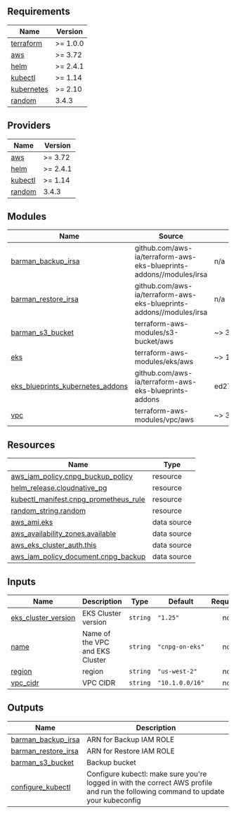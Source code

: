 
<!-- BEGINNING OF PRE-COMMIT-TERRAFORM DOCS HOOK -->
## Requirements

| Name | Version |
|------|---------|
| <a name="requirement_terraform"></a> [terraform](#requirement\_terraform) | >= 1.0.0 |
| <a name="requirement_aws"></a> [aws](#requirement\_aws) | >= 3.72 |
| <a name="requirement_helm"></a> [helm](#requirement\_helm) | >= 2.4.1 |
| <a name="requirement_kubectl"></a> [kubectl](#requirement\_kubectl) | >= 1.14 |
| <a name="requirement_kubernetes"></a> [kubernetes](#requirement\_kubernetes) | >= 2.10 |
| <a name="requirement_random"></a> [random](#requirement\_random) | 3.4.3 |

## Providers

| Name | Version |
|------|---------|
| <a name="provider_aws"></a> [aws](#provider\_aws) | >= 3.72 |
| <a name="provider_helm"></a> [helm](#provider\_helm) | >= 2.4.1 |
| <a name="provider_kubectl"></a> [kubectl](#provider\_kubectl) | >= 1.14 |
| <a name="provider_random"></a> [random](#provider\_random) | 3.4.3 |

## Modules

| Name | Source | Version |
|------|--------|---------|
| <a name="module_barman_backup_irsa"></a> [barman\_backup\_irsa](#module\_barman\_backup\_irsa) | github.com/aws-ia/terraform-aws-eks-blueprints-addons//modules/irsa | n/a |
| <a name="module_barman_restore_irsa"></a> [barman\_restore\_irsa](#module\_barman\_restore\_irsa) | github.com/aws-ia/terraform-aws-eks-blueprints-addons//modules/irsa | n/a |
| <a name="module_barman_s3_bucket"></a> [barman\_s3\_bucket](#module\_barman\_s3\_bucket) | terraform-aws-modules/s3-bucket/aws | ~> 3.0 |
| <a name="module_eks"></a> [eks](#module\_eks) | terraform-aws-modules/eks/aws | ~> 19.9 |
| <a name="module_eks_blueprints_kubernetes_addons"></a> [eks\_blueprints\_kubernetes\_addons](#module\_eks\_blueprints\_kubernetes\_addons) | github.com/aws-ia/terraform-aws-eks-blueprints-addons | ed27abc8bb048a46a6bcefda16e14c5ba345c46f |
| <a name="module_vpc"></a> [vpc](#module\_vpc) | terraform-aws-modules/vpc/aws | ~> 3.0 |

## Resources

| Name | Type |
|------|------|
| [aws_iam_policy.cnpg_buckup_policy](https://registry.terraform.io/providers/hashicorp/aws/latest/docs/resources/iam_policy) | resource |
| [helm_release.cloudnative_pg](https://registry.terraform.io/providers/hashicorp/helm/latest/docs/resources/release) | resource |
| [kubectl_manifest.cnpg_prometheus_rule](https://registry.terraform.io/providers/gavinbunney/kubectl/latest/docs/resources/manifest) | resource |
| [random_string.random](https://registry.terraform.io/providers/hashicorp/random/3.4.3/docs/resources/string) | resource |
| [aws_ami.eks](https://registry.terraform.io/providers/hashicorp/aws/latest/docs/data-sources/ami) | data source |
| [aws_availability_zones.available](https://registry.terraform.io/providers/hashicorp/aws/latest/docs/data-sources/availability_zones) | data source |
| [aws_eks_cluster_auth.this](https://registry.terraform.io/providers/hashicorp/aws/latest/docs/data-sources/eks_cluster_auth) | data source |
| [aws_iam_policy_document.cnpg_backup](https://registry.terraform.io/providers/hashicorp/aws/latest/docs/data-sources/iam_policy_document) | data source |

## Inputs

| Name | Description | Type | Default | Required |
|------|-------------|------|---------|:--------:|
| <a name="input_eks_cluster_version"></a> [eks\_cluster\_version](#input\_eks\_cluster\_version) | EKS Cluster version | `string` | `"1.25"` | no |
| <a name="input_name"></a> [name](#input\_name) | Name of the VPC and EKS Cluster | `string` | `"cnpg-on-eks"` | no |
| <a name="input_region"></a> [region](#input\_region) | region | `string` | `"us-west-2"` | no |
| <a name="input_vpc_cidr"></a> [vpc\_cidr](#input\_vpc\_cidr) | VPC CIDR | `string` | `"10.1.0.0/16"` | no |

## Outputs

| Name | Description |
|------|-------------|
| <a name="output_barman_backup_irsa"></a> [barman\_backup\_irsa](#output\_barman\_backup\_irsa) | ARN for Backup IAM ROLE |
| <a name="output_barman_restore_irsa"></a> [barman\_restore\_irsa](#output\_barman\_restore\_irsa) | ARN for Restore IAM ROLE |
| <a name="output_barman_s3_bucket"></a> [barman\_s3\_bucket](#output\_barman\_s3\_bucket) | Backup bucket |
| <a name="output_configure_kubectl"></a> [configure\_kubectl](#output\_configure\_kubectl) | Configure kubectl: make sure you're logged in with the correct AWS profile and run the following command to update your kubeconfig |
<!-- END OF PRE-COMMIT-TERRAFORM DOCS HOOK -->
